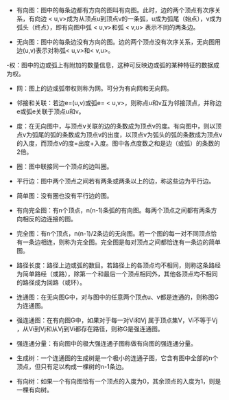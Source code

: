 - 有向图：图中的每条边都有方向的图叫有向图。此时，边的两个顶点有次序关系，有向边 < u,v>成为从顶点u到顶点v的一条弧，u成为弧尾（始点），v成为弧头（终点），即有向图中弧 < u,v>和弧 < v,u> 表示不同的两条边。

- 无向图：图中的每条边没有方向的图。边的两个顶点没有次序关系，无向图用边(u,v)表示对称弧< u,v>和< v,u>。

-权：图中的边或弧上有附加的数量信息，这种可反映边或弧的某种特征的数据成为权。

- 网：图上的边或弧带权则称为网。可分为有向网和无向网。

- 邻接和关联：若边e=(u,v)或弧e= < u,v>，则称点u和v互为邻接顶点，并称边e或弧e关联于顶点u和v。

- 度：在无向图中，与顶点v关联的边的条数成为顶点v的度。有向图中，则以顶点v为弧尾的弧的条数成为顶点v的出度，以顶点v为弧头的弧的条数成为顶点v的入度，而顶点v的度=出度+入度。图中各点度数之和是边（或弧）的条数的2倍。

- 圈：图中联接同一个顶点的边叫圈。

- 平行边：图中两个顶点之间若有两条或两条以上的边，称这些边为平行边。

- 简单图：没有圈也没有平行边的图。

- 有向完全图：有n个顶点，n(n-1)条弧的有向图。每两个顶点之间都有两条方向相反的边连接的图。

- 完全图：有n个顶点，n(n-1)/2条边的无向图。若一个图的每一对不同顶点恰有一条边相连，则称为完全图。完全图是每对顶点之间都恰连有一条边的简单图。

- 路径长度：路径上边或弧的数目。若路径上的各顶点均不相同，则称这条路经为简单路经（或路），除第一个和最后一个顶点相同外，其他各顶点均不相同的路径成为回路（或环）。

- 连通图：在无向图G中，对与图中的任意两个顶点u、v都是连通的，则称图G为连通图。

- 强连通图：在有向图G中，如果对于每一对Vi和Vj 属于顶点集V，Vi不等于Vj ，从Vi到Vj和从Vj到Vi都存在路径，则称G是强连通图。

- 强连通分量：有向图中的极大强连通子图称做有向图的强连通分量。

- 生成树：一个连通图的生成树是一个极小的连通子图，它含有图中全部的n个顶点，但只有足以构成一棵树的n-1条边。

- 有向树：如果一个有向图恰有一个顶点的入度为0，其余顶点的入度为1，则是一棵有向树。
